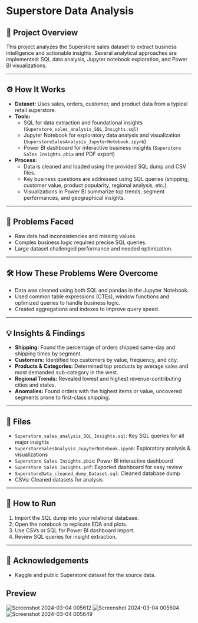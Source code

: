 # Superstore Data Analysis

## 📌 Project Overview
This project analyzes the Superstore sales dataset to extract business intelligence and actionable insights. Several analytical approaches are implemented: SQL data analysis, Jupyter notebook exploration, and Power BI visualizations.

---

## ⚙️ How It Works
- **Dataset:** Uses sales, orders, customer, and product data from a typical retail superstore.
- **Tools:**
  - SQL for data extraction and foundational insights (`Superstore_sales_analysis_SQL_Insights.sql`)
  - Jupyter Notebook for exploratory data analysis and visualization (`SuperstoreSalesAnalysis_JupyterNotebook.ipynb`)
  - Power BI dashboard for interactive business insights (`Superstore Sales Insights.pbix` and PDF export)
- **Process:**
  - Data is cleaned and loaded using the provided SQL dump and CSV files.
  - Key business questions are addressed using SQL queries (shipping, customer value, product popularity, regional analysis, etc.).
  - Visualizations in Power BI summarize top trends, segment performances, and geographical insights.

---

## 🚧 Problems Faced
- Raw data had inconsistencies and missing values.
- Complex business logic required precise SQL queries.
- Large dataset challenged performance and needed optimization.

---

## 🛠️ How These Problems Were Overcome
- Data was cleaned using both SQL and pandas in the Jupyter Notebook.
- Used common table expressions (CTEs), window functions and optimized queries to handle business logic.
- Created aggregations and indexes to improve query speed.

---

## 💡 Insights & Findings
- **Shipping:** Found the percentage of orders shipped same-day and shipping times by segment.
- **Customers:** Identified top customers by value, frequency, and city.
- **Products & Categories:** Determined top products by average sales and most demanded sub-category in the west.
- **Regional Trends:** Revealed lowest and highest revenue-contributing cities and states.
- **Anomalies:** Found orders with the highest items or value, uncovered segments prone to first-class shipping.

---

## 📂 Files
- `Superstore_sales_analysis_SQL_Insights.sql`: Key SQL queries for all major insights
- `SuperstoreSalesAnalysis_JupyterNotebook.ipynb`: Exploratory analysis & visualizations
- `Superstore Sales Insights.pbix`: Power BI interactive dashboard
- `Superstore Sales Insights.pdf`: Exported dashboard for easy review
- `SuperstoreData_cleaned_dump_Dataset.sql`: Cleaned database dump
- CSVs: Cleaned datasets for analysis

---

## 📝 How to Run
1. Import the SQL dump into your relational database.
2. Open the notebook to replicate EDA and plots.
3. Use CSVs or SQL for Power BI dashboard import.
4. Review SQL queries for insight extraction.

---

## 🙏 Acknowledgements
- Kaggle and public Superstore dataset for the source data.



## Preview

![Screenshot 2024-03-04 005612](https://github.com/AdityaPatil100/Power-Bi-projects/assets/86911300/686ca170-2ef7-41b6-9c66-ab596f4dddfb)
![Screenshot 2024-03-04 005604](https://github.com/AdityaPatil100/Power-Bi-projects/assets/86911300/391f96a0-2f0d-4255-9eb8-ff312ffb053b)
![Screenshot 2024-03-04 005649](https://github.com/AdityaPatil100/Power-Bi-projects/assets/86911300/cb17e7f2-11f4-4249-9c18-2dbe230a2e7f)

